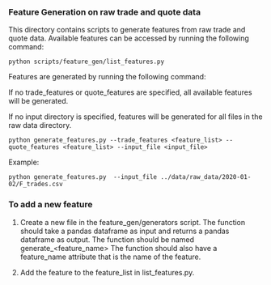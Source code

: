 ### Feature Generation on raw trade and quote data

This directory contains scripts to generate features from raw trade and quote data. Available features can be accessed by running the following command:

```python scripts/feature_gen/list_features.py```

Features are generated by running the following command:

If no  trade_features  or  quote_features  are specified, all available features will be generated.

If no input directory is specified, features will be generated for all files in the raw data directory.

```python generate_features.py --trade_features <feature_list> --quote_features <feature_list> --input_file <input_file>```

Example:

```python generate_features.py  --input_file ../data/raw_data/2020-01-02/F_trades.csv ```



### To add a new feature

1. Create a new file in the  feature_gen/generators script. The function should take a pandas dataframe as input and returns a pandas dataframe as output. The function should be named  generate_<feature_name>  The function should also have a  feature_name  attribute that is the name of the feature.

2. Add the feature to the  feature_list  in  list_features.py.
